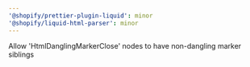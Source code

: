 ```yaml
---
'@shopify/prettier-plugin-liquid': minor
'@shopify/liquid-html-parser': minor
---
```


Allow 'HtmlDanglingMarkerClose' nodes to have non-dangling marker siblings
